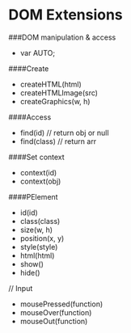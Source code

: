 DOM Extensions
==========

###DOM manipulation & access
+ var AUTO;

####Create 
+ createHTML(html)
+ createHTMLImage(src)
+ createGraphics(w, h)

####Access
+ find(id) // return obj or null
+ find(class) // return arr

####Set context
+ context(id)
+ context(obj)


####PElement

+ id(id)
+ class(class)
+ size(w, h) 
+ position(x, y)
+ style(style)
+ html(html)
+ show()
+ hide()

// Input
+ mousePressed(function)
+ mouseOver(function)
+ mouseOut(function)



